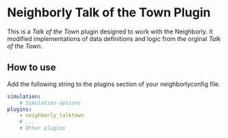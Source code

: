 # Neighborly Talk of the Town Plugin

This is a _Talk of the Town_ plugin designed to work with the Neighborly.
It modified implementations of data definitions and logic from the orginal
_Talk of the Town_.

## How to use

Add the following string to the plugins section of your neighborlyconfig file.

```yaml
simulation:
    # Simulation options
plugins:
    - neighborly_talktown
    # ...
    # Other plugins
```

